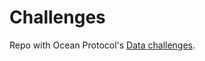 # Challenges
Repo with Ocean Protocol's [Data challenges](https://oceanprotocol.com/earn/data-challenges/).
